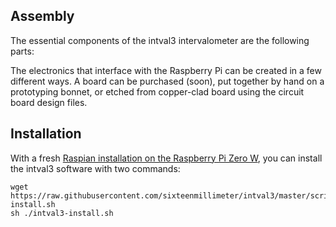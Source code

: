 ## Assembly

The essential components of the intval3 intervalometer are the following parts:


The electronics that interface with the Raspberry Pi can be created in a few different ways. A board can be purchased (soon), put together by hand on a prototyping bonnet, or etched from copper-clad board using the circuit board design files.


## Installation

With a fresh [Raspian installation on the Raspberry Pi Zero W](RaspberryPiZeroW.md), you can install the intval3 software with two commands:

```
wget https://raw.githubusercontent.com/sixteenmillimeter/intval3/master/scripts/intval3-install.sh
sh ./intval3-install.sh

```

